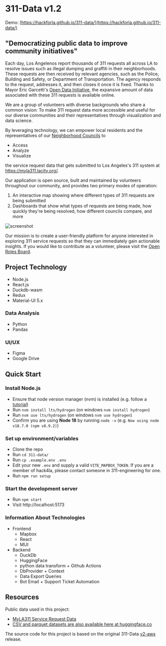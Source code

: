 # 311-Data v1.2

Demo: [https://hackforla.github.io/311-data/](https://hackforla.github.io/311-data/)

## "Democratizing public data to improve community initiatives"

Each day, Los Angelenos report thousands of 311 requests all across LA to resolve issues such as illegal dumping and graffiti in their neighborhoods. These requests are then received by relevant agencies, such as the Police, Building and Safety, or Department of Transportation. The agency responds to the request, addresses it, and then closes it once it is fixed. Thanks to Mayor Eric Garcetti's [Open Data Initiative](https://data.lacity.org/), the expansive amount of data associated with these 311 requests is available online.

We are a group of volunteers with diverse backgrounds who share a common vision: To make 311 request data more accessible and useful for our diverse communities and their representatives through visualization and data science.

By leveraging technology, we can empower local residents and the representatives of our [Neighborhood Councils](https://empowerla.org/councils/) to

- Access
- Analyze
- Visualize

the service request data that gets submitted to Los Angeles's 311 system at https://myla311.lacity.org/.

Our application is open source, built and maintained by volunteers throughout our community, and provides two primary modes of operation:

1. An interactive map showing where different types of 311 requests are being submitted
1. Dashboards that show what types of requests are being made, how quickly they're being resolved, how different councils compare, and more

![screenshot](./assets/screenshot.PNG)

Our mission is to create a user-friendly platform for anyone interested in exploring 311 service requests so that they can immediately gain actionable insights. If you would like to contribute as a volunteer, please visit the [Open Roles Board](https://github.com/orgs/hackforla/projects/67/views/1?filterQuery=repo%3A%22hackforla%2F311-data%22+status%3A%22Currently+Recruiting%22).

## Project Technology

- Node.js
- React.js
- Duckdb-wasm
- Redux
- Material-UI 5.x

### Data Analysis

- Python
- Pandas

### UI/UX

- Figma
- Google Drive

## Quick Start

### Install Node.js

- Ensure that node version manager (nvm) is installed (e.g. follow a [tutorial](https://heynode.com/tutorial/install-nodejs-locally-nvm/))
- Run `nvm install lts/hydrogen` (on windows `nvm install hydrogen`)
- Run `nvm use lts/hydrogen` (on windows `nvm use hydrogen`)
- Confirm you are using **Node 18** by running `node -v` (e.g. `Now using node v18.7.0 (npm v8.9.2)`)

### Set up environment/variables

- Clone the repo
- Run `cd 311-data/`
- Run `cp .example.env .env`
- Edit your new `.env` and supply a valid `VITE_MAPBOX_TOKEN`. If you are a member of hack4la, please contact someone in 311-engineering for one.
- Run `npm run setup`

### Start the development server

- Run `npm start`
- Visit http://localhost:5173

### Information About Technologies

- Frontend
  - Mapbox
  - React
  - MUI
- Backend
  - DuckDb
  - HuggingFace
  - python data transform + Github Actions
  - DbProvider + Context
  - Data Export Queries
  - Bot Email + Support Ticket Automation

## Resources

Public data used in this project:

- [MyLA311 Service Request Data](https://data.lacity.org/browse?q=myla311%20service%20request%20data&sortBy=relevance)
- [CSV and parquet datasets are also available here at huggingface.co](https://huggingface.co/311-data)

The source code for this project is based on the original 311-Data [v2-aws](https://github.com/hackforla/311-data/releases/tag/v2-aws) release.
